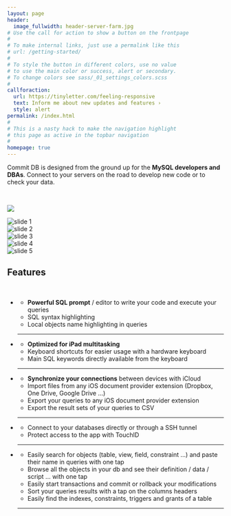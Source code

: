 ```yaml
---
layout: page
header:
  image_fullwidth: header-server-farm.jpg
# Use the call for action to show a button on the frontpage
#
# To make internal links, just use a permalink like this
# url: /getting-started/
#
# To style the button in different colors, use no value
# to use the main color or success, alert or secondary.
# To change colors see sass/_01_settings_colors.scss
#
callforaction:
  url: https://tinyletter.com/feeling-responsive
  text: Inform me about new updates and features ›
  style: alert
permalink: /index.html
#
# This is a nasty hack to make the navigation highlight
# this page as active in the topbar navigation
#
homepage: true
---
```



<p class="hero">
Commit DB is designed from the ground up for the <strong>MySQL developers and DBAs</strong>. Connect to your servers on the road to develop new code or to check your data.  
</p>

<br>


<p class="text-center">
	<a href="https://itunes.apple.com/us/app/commit-db-modern-mysql-client/id1128425956?ls=1&mt=8">
		<img src="{{ site.urlimg }}app-store-download.svg" class="app-store-badge">
	</a>
</p>


<div class="carousel">
  <div><img src="{{ site.urlimg }}screenshots/iPad - Screenshot 1.png" alt="slide 1" /></div>
  <div><img src="{{ site.urlimg }}screenshots/iPad - Screenshot 2.png" alt="slide 2" /></div>
  <div><img src="{{ site.urlimg }}screenshots/iPad - Screenshot 3.png" alt="slide 3" /></div>
  <div><img src="{{ site.urlimg }}screenshots/iPad - Screenshot 4.png" alt="slide 4" /></div>
  <div><img src="{{ site.urlimg }}screenshots/iPad - Screenshot 5.png" alt="slide 5" /></div>
</div>


<script type="text/javascript">
	
	$('.carousel').slick({
		adaptiveHeight: true,
		autoplay: true,
		dots: true,
		fade: true,
  		cssEase: 'linear'
	});

</script>


<h2>Features</h2>

<br>

<ul class="fa-ul">
	<li>
		<i class="fa fa-code fa-li fa-4x" aria-hidden="true" style="color:blue"></i>
		<ul class="square">
			<li class="feature"><strong>Powerful SQL prompt</strong> / editor to write your code and execute your queries</li>
			<li class="feature">SQL syntax highlighting</li>
			<li class="feature">Local objects name highlighting in queries</li>
		</ul>
		<hr>
	</li>
	<li>
		<i class="fa fa-braille fa-li fa-4x" aria-hidden="true" style="color:green"></i>
		<ul class="square">
			<li class="feature"><strong>Optimized for iPad multitasking</strong></li>
			<li class="feature">Keyboard shortcuts for easier usage with a hardware keyboard</li>
			<li class="feature">Main SQL keywords directly available from the keyboard</li>
		</ul>
		<hr>
	</li>
	<li>
		<i class="fa fa-exchange fa-li fa-4x" aria-hidden="true" style="color:orange"></i>
		<ul class="square">
			<li class="feature"><strong>Synchronize your connections</strong> between devices with iCloud</li>
			<li class="feature">Import files from any iOS document provider extension (Dropbox, One Drive, Google Drive …)</li>
			<li class="feature">Export your queries to any iOS document provider extension</li>
			<li class="feature">Export the result sets of your queries to CSV</li>
		</ul>
		<hr>
	</li>
	<li>
		<i class="fa fa-lock fa-li fa-4x" aria-hidden="true" style="color:red"></i>
		<ul class="square">
			<li class="feature">Connect to your databases directly or through a SSH tunnel</li>
			<li class="feature">Protect access to the app with TouchID</li>
		</ul>
		<hr>
	</li>
	<li class="feature">
		<i class="fa fa-cubes fa-li fa-3x" aria-hidden="true" style="color:blueviolet"></i>
		<ul class="square">
			<li class="feature">Easily search for objects (table, view, field, constraint …) and paste their name in queries with one tap</li>
			<li class="feature">Browse all the objects in your db and see their definition / data / script ... with one tap</li>
			<li class="feature">Easily start transactions and commit or rollback your modifications</li>
			<li class="feature">Sort your queries results with a tap on the columns headers</li>
			<li class="feature">Easily find the indexes, constraints, triggers and grants of a table</li>
		</ul>
		<hr>
	</li>
</ul>

